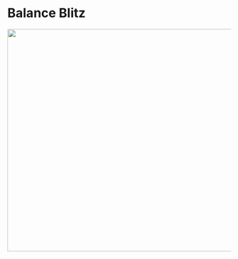 # Balance Blitz
<div align=center>
  <img src="https://cdn.imweb.me/upload/S20190621aa2b1db4ac0c4/ec22f1b09b457.png" width="550" height="500" margin-top="30"/>
</div>
